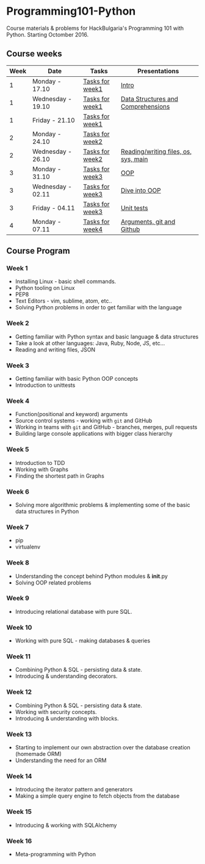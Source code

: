 # Programming101-Python

Course materials &amp; problems for HackBulgaria's Programming 101 with Python. Starting Octomber 2016.

## Course weeks

| Week | Date | Tasks | Presentations |
|---------|-------- |---------|-------------|
| 1       | Monday - 17.10|[Tasks for week1](week01/)      | [Intro](http://slides.com/hackbulgaria/deck-40?token=bi16cPi2)      |
| 1 | Wednesday - 19.10 | [Tasks for week1](week01/) | [Data Structures and Comprehensions](http://slides.com/hackbulgaria/deck-51-52-53-66?token=6Z6F8ywW)  |
| 1 | Friday - 21.10 | [Tasks for week1](week01/) |  |
| 2 | Monday - 24.10 | [Tasks for week2](week02/) |  |
| 2 | Wednesday - 26.10 | [Tasks for week2](week02/) | [Reading/writing files, os, sys, main](http://slides.com/hackbulgaria/deck-f6fdcd0f-1abd-4688-9f65-c6ce0ae8e808-67/) |
| 3 | Monday - 31.10 | [Tasks for week3](week03/) | [OOP](https://slides.com/hackbulgaria/deck-f6fdcd0f-1abd-4688-9f65-c6ce0ae8e808-68/) |
| 3 | Wednesday - 02.11 | [Tasks for week3](week03/)| [Dive into OOP](https://slides.com/hackbulgaria/oop-69/) |
| 3 | Friday - 04.11 | [Tasks for week3](week03/) | [Unit tests](http://slides.com/hackbulgaria/deck-f6fdcd0f-1abd-4688-9f65-c6ce0ae8e808-70?token=N6V1Mc0c) |
| 4 | Monday - 07.11 | [Tasks for week4](week04/) | [Arguments, git and Github](http://slides.com/hackbulgaria/deck-43-71) |

## Course Program

### Week 1

  * Installing Linux - basic shell commands.
  * Python tooling on Linux
  * PEP8
  * Text Editors - vim, sublime, atom, etc..
  * Solving Python problems in order to get familiar with the language

### Week 2

  * Getting familiar with Python syntax and basic language & data structures
  * Take a look at other languages: Java, Ruby, Node, JS, etc...
  * Reading and writing files, JSON 
 
### Week 3

  * Getting familiar with basic Python OOP concepts
  * Introduction to unittests

### Week 4

  * Function(positional and keyword) arguments
  * Source control systems - working with `git` and GitHub
  * Working in teams with `git` and GitHub - branches, merges, pull requests
  * Building large console applications with bigger class hierarchy
 
### Week 5

  * Introduction to TDD
  * Working with Graphs
  * Finding the shortest path in Graphs

### Week 6

  * Solving more algorithmic problems  & implementing some of the basic data structures in Python


### Week 7

  * pip
  * virtualenv

### Week 8

 * Understanding the concept behind Python modules & __init__.py
 * Solving OOP related problems

### Week 9

  * Introducing relational database with pure SQL.

### Week 10

  * Working with pure SQL - making databases & queries

### Week 11
  * Combining Python & SQL - persisting data & state.
  * Introducing & understanding decorators.

### Week 12
  * Combining Python & SQL - persisting data & state.
  * Working with security concepts.
  * Introducing & understanding with blocks.

### Week 13

  * Starting to implement our own abstraction over the database creation (homemade ORM)
  * Understanding the need for an ORM

### Week 14

  * Introducing the iterator pattern and generators
  * Making a simple query engine to fetch objects from the database

### Week 15

  * Introducing & working with SQLAlchemy

### Week 16

  * Meta-programming with Python
